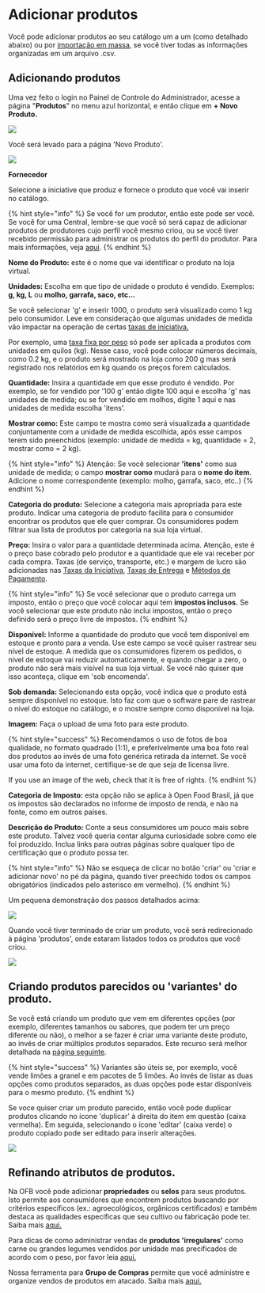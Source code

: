 # Adicionar produtos

Você pode adicionar produtos ao seu catálogo um a um \(como detalhado abaixo\) ou por [importação em massa](https://app.gitbook.com/@ofn-brasil/s/guide-ofn/~/drafts/-M4aA1P9PN2d138rOjAt/recursos-basicos/products-1/product-and-inventory-import/@drafts), se você tiver todas as informações organizadas em um arquivo .csv.

## Adicionando produtos

Uma vez feito o login no Painel de Controle do Administrador, acesse a página "**Produtos**" no menu azul horizontal, e então clique em **+ Novo Produto.**

![](../../.gitbook/assets/add-new-product.png)

Você será levado para a página 'Novo Produto'.

![](../../.gitbook/assets/new-product2.png)

**Fornecedor**

Selecione a iniciative que produz e fornece o produto que você vai inserir no catálogo.

{% hint style="info" %}
Se você for um produtor, então este pode ser você. Se você for uma Central, lembre-se que você só será capaz de adicionar produtos de produtores cujo perfil você mesmo criou, ou se você tiver recebido permissão para administrar os produtos do perfil do produtor. Para mais informações, veja [aqui](https://app.gitbook.com/@ofn-brasil/s/guide-ofn/~/drafts/-M4aA1P9PN2d138rOjAt/recursos-basicos/enterprise-profile/create-or-connect-with-your-supplying-producers/@drafts).
{% endhint %}



**Nome do Produto:** este é o nome que vai identificar o produto na loja virtual. 

**Unidades:** Escolha em que tipo de unidade o produto é vendido. Exemplos: **g, kg, L** ou **molho, garrafa, saco, etc...**

Se você selecionar 'g' e inserir 1000, o produto será visualizado como 1 kg pelo consumidor. Leve em consideração que algumas unidades de medida vão impactar na operação de certas [taxas de iniciativa.](https://app.gitbook.com/@ofn-brasil/s/guide-ofn/~/drafts/-M4aA1P9PN2d138rOjAt/recursos-basicos/shopfront/enterprise-fees/@drafts)

Por exemplo, uma [taxa fixa por peso](https://app.gitbook.com/@ofn-brasil/s/guide-ofn/~/drafts/-M4aA1P9PN2d138rOjAt/recursos-basicos/shopfront/enterprise-fees#fee-calculators/@drafts) só pode ser aplicada a produtos com unidades em quilos \(kg\). Nesse caso, você pode colocar números decimais, como 0.2 kg, e o produto será mostrado na loja como 200 g mas será registrado nos relatórios em kg quando os preços forem calculados. 

**Quantidade:** Insira a quantidade em que esse produto é vendido. Por exemplo, se for vendido por '100 g' então digite 100 aqui e escolha 'g' nas unidades de medida; ou se for vendido em molhos, digite 1 aqui e nas unidades de medida escolha 'itens'.

**Mostrar como:** Este campo te mostra como será visualizada a quantidade conjuntamente com a unidade de medida escolhida, após esse campos terem sido preenchidos \(exemplo: unidade de medida = kg, quantidade = 2, mostrar como = 2 kg\). 

{% hint style="info" %}
Atenção: Se você selecionar **'itens'** como sua unidade de medida; o campo **mostrar como** mudará para o    **nome do item**. Adicione o nome correspondente \(exemplo: molho, garrafa, saco, etc..\) 
{% endhint %}

**Categoria do produto:** Selecione a categoria mais apropriada para este produto. Indicar uma categoria de produto facilita para o consumidor encontrar os produtos que ele quer comprar. Os consumidores podem filtrar sua lista de produtos por categoria na sua loja virtual. 

**Preço:** Insira o valor para a quantidade determinada acima. Atenção, este é o preço base cobrado pelo produtor e a quantidade que ele vai receber por cada compra. Taxas \(de serviço, transporte, etc.\) e margem de lucro são adicionadas nas [Taxas da Iniciativa](https://app.gitbook.com/@ofn-brasil/s/guide-ofn/~/drafts/-M4aA1P9PN2d138rOjAt/recursos-basicos/shopfront/enterprise-fees/@drafts), [Taxas de Entrega](https://app.gitbook.com/@ofn-brasil/s/guide-ofn/~/drafts/-M4aA1P9PN2d138rOjAt/recursos-basicos/shopfront/shipping-methods#fee-calculators/@drafts) e [Métodos de Pagamento](https://app.gitbook.com/@ofn-brasil/s/guide-ofn/~/drafts/-M4aA1P9PN2d138rOjAt/recursos-basicos/shopfront/payment-methods#fee-calculators/@drafts).

{% hint style="info" %}
Se você selecionar que o produto carrega um imposto, então o preço que você colocar aqui tem **impostos inclusos.** Se você selecionar que este produto não inclui impostos, então o preço definido será o preço livre de impostos.
{% endhint %}

**Disponível:** Informe a quantidade do produto que você tem disponível em estoque e pronto para a venda. Use este campo se você quiser rastrear seu nível de estoque. A medida que os consumidores fizerem os pedidos, o nível de estoque vai reduzir automaticamente, e quando chegar a zero, o produto não será mais visível na sua loja virtual. Se você não quiser que isso aconteça, clique em 'sob encomenda'.

**Sob demanda:** Selecionando esta opção, você indica que o produto está sempre disponível no estoque. Isto faz com que o software pare de rastrear o nível do estoque no catálogo, e o mostre sempre como disponível na loja. 

**Imagem:** Faça o upload de uma foto para este produto.

{% hint style="success" %}
Recomendamos o  uso de fotos de boa qualidade, no formato quadrado \(1:1\), e preferívelmente uma boa foto real dos produtos ao invés de uma foto genérica retirada da internet. Se você usar uma foto da internet, certifique-se de que seja de licensa livre.

If you use an image of the web, check that it is free of rights.
{% endhint %}

**Categoria de Imposto:** esta opção não se aplica à Open Food Brasil, já que os impostos são declarados no informe de imposto de renda, e não na fonte, como em outros países.

**Descrição do Produto:** Conte a seus consumidores um pouco mais sobre este produto. Talvez você queria contar alguma curiosidade sobre como ele foi produzido. Inclua links para outras páginas sobre qualquer tipo de certificação que o produto possa ter. 

{% hint style="info" %}
Não se esqueça de clicar no botão 'criar' ou 'criar e adicionar novo' no pé da página, quando tiver preechido todos os campos obrigatórios \(indicados pelo asterisco em vermelho\). 
{% endhint %}

Um pequena demonstração dos passos detalhados acima:

![](../../.gitbook/assets/productsadd.gif)

Quando você tiver terminado de criar um produto, você será redirecionado à página 'produtos', onde estaram listados todos os produtos que você criou.



![](../../.gitbook/assets/productspage.jpg)

## Criando produtos parecidos ou 'variantes' do produto. 

Se você está criando um produto que vem em diferentes opções \(por exemplo, diferentes tamanhos ou sabores, que podem ter um preço diferente ou não\), o melhor a se fazer é criar uma variante deste produto, ao invés de criar múltiplos produtos separados. Este recurso será melhor detalhada na [página seguinte](https://app.gitbook.com/@ofn-brasil/s/guide-ofn/~/drafts/-M4aA1P9PN2d138rOjAt/recursos-basicos/products-1/product-variants).

{% hint style="success" %}
Variantes são úteis se, por exemplo, você vende limões a granel e em pacotes de 5 limões. Ao invés de listar as duas opções como produtos separados, as duas opções pode estar disponíveis para o mesmo produto.
{% endhint %}

Se voce quiser criar um produto parecido, então você pode duplicar produtos clicando no ícone 'duplicar' à direita do item em questão \(caixa vermelha\). Em seguida, selecionando o ícone 'editar' \(caixa verde\) o produto copiado pode ser editado para inserir alterações.

![](../../.gitbook/assets/productspagecopy.jpg)

## Refinando atributos de produtos. 

Na OFB você pode adicionar **propriedades** ou **selos** para seus produtos. Isto permite aos consumidores que encontrem produtos buscando por critérios específicos \(ex.: agroecológicos, orgânicos certificados\)  e também destaca as qualidades específicas que seu cultivo ou fabricação pode ter. Saiba mais [aqui.](https://app.gitbook.com/@ofn-brasil/s/guide-ofn/~/drafts/-M4aA1P9PN2d138rOjAt/recursos-basicos/products-1/product-properties)

Para dicas de como administrar vendas de **produtos 'irregulares'** como carne ou grandes legumes vendidos por unidade mas precificados de acordo com o peso, por favor leia [aqui. ](https://app.gitbook.com/@ofn-brasil/s/guide-ofn/~/drafts/-M4aA1P9PN2d138rOjAt/recursos-basicos/products-1/pricing-irregular-items-kg)

Nossa ferramenta para **Grupo de Compras** permite que você administre e organize vendos de produtos em atacado. Saiba mais [aqui.](https://app.gitbook.com/@ofn-brasil/s/guide-ofn/~/drafts/-M4aA1P9PN2d138rOjAt/recursos-basicos/products-1/group-buy-for-bulk-ordering)


